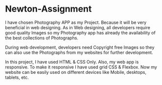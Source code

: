 # Newton-Assignment

I have chosen Photography APP as my Project. Because it will be very beneficial in web designing. As in Web designing, all developers require good quality Images so my Photography app has already the availability of the best collections of Photographs.

During web development, developers need Copyright free Images so they can also use the Photographs from my websites for further development.

In this project, I have used HTML & CSS Only. Also, my web app is responsive. To make it responsive I have used grid CSS & Flexbox. Now my website can be easily used on different devices like Mobile, desktops, tablets, etc.
